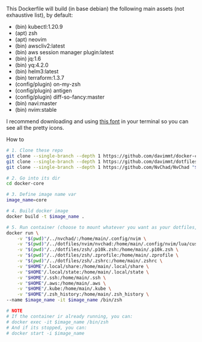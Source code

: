 This Dockerfile will build (in base debian) the following main assets (not
exhaustive list), by default:

- (bin) kubectl:1.20.9
- (apt) zsh
- (apt) neovim
- (bin) awscliv2:latest
- (bin) aws session manager plugin:latest
- (bin) jq:1.6
- (bin) yq:4.2.0
- (bin) helm3:latest
- (bin) terraform:1.3.7
- (config/plugin) on-my-zsh
- (config/plugin) antigen
- (config/plugin) diff-so-fancy:master
- (bin) navi:master
- (bin) nvim:stable

I recommend downloading and using
[this font](https://github.com/ryanoasis/nerd-fonts/releases/download/v3.0.2/FiraCode.zip)
in your terminal so you can see all the pretty icons.

How to
```bash
# 1. Clone these repo
git clone --single-branch --depth 1 https://github.com/davimmt/docker-core "$(pwd)"/docker-core
git clone --single-branch --depth 1 https://github.com/davimmt/dotfiles "$(pwd)"/dotfiles
git clone --single-branch --depth 1 https://github.com/NvChad/NvChad "$(pwd)"/nvchad

# 2. Go into its dir
cd docker-core

# 3. Define image name var
image_name=core

# 4. Build docker image 
docker build -t $image_name .

# 5. Run container (choose to mount whatever you want as your dotfiles, I like this)
docker run \
    -v "$(pwd)"/../nvchad/:/home/main/.config/nvim \
    -v "$(pwd)"/../dotfiles/nvim/nvchad:/home/main/.config/nvim/lua/custom \
    -v "$(pwd)"/../dotfiles/zsh/.p10k.zsh:/home/main/.p10k.zsh \
    -v "$(pwd)"/../dotfiles/zsh/.zprofile:/home/main/.zprofile \
    -v "$(pwd)"/../dotfiles/zsh/.zshrc:/home/main/.zshrc \
    -v "$HOME"/.local/share:/home/main/.local/share \
    -v "$HOME"/.local/state:/home/main/.local/state \
    -v "$HOME"/.ssh:/home/main/.ssh \
    -v "$HOME"/.aws:/home/main/.aws \
    -v "$HOME"/.kube:/home/main/.kube \
    -v "$HOME"/.zsh_history:/home/main/.zsh_history \
--name $image_name -it $image_name /bin/zsh

# NOTE
# If the container ir already running, you can:
# docker exec -it $image_name /bin/zsh
# And if its stopped, you can:
# docker start -i $image_name
```
